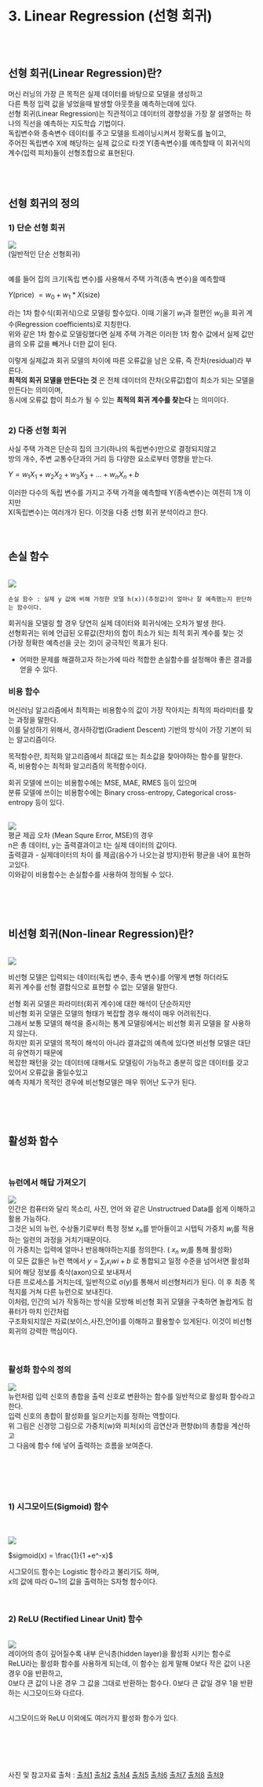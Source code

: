 # 3. Linear Regression (선형 회귀)

 
<br><br>

## 선형 회귀(Linear Regression)란?

머신 러닝의 가장 큰 목적은 실제 데이터를 바탕으로 모델을 생성하고 <br>
다른 특정 입력 값을 넣었을때 발생할 아웃풋을 예측하는데에 있다. <br>
선형 회귀(Linear Regression)는 직관적이고 데이터의 경향성을 가장 잘 설명하는 하나의 직선을 예측하는 지도학습 기법이다. <br>
독립변수와 종속변수 데이터를 주고 모델을 트레이닝시켜서 정확도를 높이고, <br>
주어진 독립변수 X에 해당하는 실제 값으로 타겟 Y(종속변수)를 예측할때 이 회귀식의 계수(입력 피처)들이 선형조합으로 표현된다. <br>


<br><BR>

## 선형 회귀의 정의
  
  
  
  
  ### 1) 단순 선형 회귀
  

  
  

  <img src='https://github.com/lsc3976/P_deeplearning1/blob/main/image/10.png?raw=true' /><br>
  (일반적인 단순 선형회귀)
  <br><br>
  
  예를 들어 집의 크기(독립 변수)를 사용해서 주택 가격(종속 변수)을 예측할때
  
  $Y$(price) $= w_0 + w_1 * X$(size)
  
  라는 1차 함수식(회귀식)으로 모델링 할수있다.
  이때 기울기 $w_1$과 절편인 $w_0$을 회귀 계수(Regression coefficients)로 지칭한다. <br>
  위와 같은 1차 함수로 모델링했다면 실제 주택 가격은 이러한 1차 함수 값에서 실제 값만큼의 오류 값을 빼거나 더한 값이 된다.
  
  이렇게 실제값과 회귀 모델의 차이에 따른 오류값을 남은 오류, 즉 잔차(residual)라 부른다. <br>
  __최적의 회귀 모델을 만든다는 것__ 은 전체 데이터의 잔차(오류값)합이 최소가 되는 모델을 만든다는 의미이며, <br>
  동시에 오류값 합이 최소가 될 수 있는 __최적의 회귀 계수를 찾는다__ 는 의미이다.
  <br><br>
  
  ### 2) 다중 선형 회귀

  사실 주택 가격은 단순히 집의 크기(하나의 독립변수)만으로 결정되지않고 <br>
  방의 개수, 주변 교통수단과의 거리 등 다양한 요소로부터 영향을 받는다. <br>
  

  $Y = w_1X_1 + w_2X_2 + w_3X_3 +  ...  + w_nX_n + b$

  이러한 다수의 독립 변수를 가지고 주택 가격을 예측할때 Y(종속변수)는 여전히 1개 이지만 <br>
  X(독립변수)는 여러개가 된다. 이것을 다중 선형 회귀 분석이라고 한다.
  <br><br><br>
  
  
## 손실 함수

<br>
<img src='/image/117.png' /><br>
 
```
손실 함수 : 실제 y 값에 비해 가정한 모델 h(x))(추정값)이 얼마나 잘 예측했는지 판단하는 함수이다.
```

회귀식을 모델링 할 경우 당연히 실제 데이터와 회귀식에는 오차가 발생 한다. <br>
선형회귀는 위에 언급된 오류값(잔차)의 합이 최소가 되는 최적 회귀 계수를 찾는 것 <br>
(가장 정확한 예측선을 긋는 것)이 궁극적인 목표가 된다.<br>

* 어떠한 문제를 해결하고자 하는가에 따라 적합한 손실함수를 설정해야 좋은 결과를 얻을 수 있다. <br>

 ### 비용 함수
 
 머신러닝 알고리즘에서 최적화는 비용함수의 값이 가장 작아지는 최적의 파라미터를 찾는 과정을 말한다. <br>
 이를 달성하기 위해서, 경사하강법(Gradient Descent) 기반의 방식이 가장 기본이 되는 알고리즘이다. <br>

 목적함수란, 최적화 알고리즘에서 최대값 또는 최소값을 찾아야하는 함수를 말한다. <br>
 즉, 비용함수는 최적화 알고리즘의 목적함수이다. <br>

 
회귀 모델에 쓰이는 비용함수에는 MSE, MAE, RMES 등이 있으며 <br>
분류 모델에 쓰이는 비용함수에는 Binary cross-entropy, Categorical cross-entropy 등이 있다. 
<br><br>
 
 <img src="/image/116.png"> <br>
평균 제곱 오차 (Mean Squre Error, MSE)의 경우<br>
n은 총 데이터, y는 출력결과이고 t는 실제 데이터의 값이다. <br>
출력결과 - 실제데이터의 차이 를 제곱(음수가 나오는걸 방지)한뒤 평균을 내어 표현하고있다. <br>
이와같이 비용함수는 손실함수를 사용하여 정의될 수 있다.

 
<br><br><br>


  
## 비선형 회귀(Non-linear Regression)란?
  

  <br>
<img src='https://github.com/lsc3976/P_deeplearning1/blob/main/image/12.png?raw=true' /><br>

비선형 모델은 입력되는 데이터(독립 변수, 종속 변수)를 어떻게 변형 하더라도 <br>
회귀 계수를 선형 결합식으로 표현할 수 없는 모델을 말한다. <br>

선형 회귀 모델은 파라미터(회귀 계수)에 대한 해석이 단순하지만 <br>
비선형 회귀 모델은 모델의 형태가 복잡할 경우 해석이 매우 어려워진다. <br>
그래서 보통 모델의 해석을 중시하는 통계 모델링에서는 비선형 회귀 모델을 잘 사용하지 않는다. <br>
하지만 회귀 모델의 목적이 해석이 아니라 결과값의 예측에 있다면 비선형 모델은 대단히 유연하기 때문에 <br>
복잡한 패턴을 갖는 데이터에 대해서도 모델링이 가능하고 충분히 많은 데이터를 갖고 있어서 오류값을 줄일수있고 <br>
예측 자체가 목적인 경우에 비선형모델은 매우 뛰어난 도구가 된다.
  
<br><br><br>
 

## 활성화 함수
  
  <br>
  
  
  
### 뉴런에서 해답 가져오기
  
  
  <img src='https://github.com/lsc3976/P_deeplearning1/blob/main/image/133.png?raw=true' /><br>
  인간은 컴퓨터와 달리 목소리, 사진, 언어 와 같은 Unstructrued Data를 쉽게 이해하고 활용 가능하다. <br>
  그것은 뇌의 뉴런, 수상돌기로부터 특정 정보 $x_n$를 받아들이고 시텝틱 가중치 $w_i$를 적용하는 일련의 과정을 거치기때문이다.<br>
  이 가중치는 입력에 얼마나 반응해야하는지를 정의한다. ( $x_n$ $w_i$를 통해 활성화)<br>
  이 모든 값들은 뉴런 핵에서  $y=\sum_i x_i wi+b$ 로 통합되고 일정 수준을 넘어서면 활성화되어 해당 정보를 축삭(axon)으로 보내져서<br>
  다른 프로세스를 거치는데, 일반적으로 σ(y)를 통해서 비선형처리가 된다. 이 후 최종 목적지를 거쳐 다른 뉴런으로 보내진다. <br>
  이처럼, 인간의 뇌가 작동하는 방식을 모방해 비선형 회귀 모델을 구축하면 놀랍게도 컴퓨터가 마치 인간처럼<br>
  구조화되지않은 자료(보이스,사진,언어)를 이해하고 활용할수 있게된다. 이것이 비선형 회귀의 강력한 핵심이다.
<br><br><br>
  
  

  ### 활성화 함수의 정의


  <img src='/image/112.png' /><br>
  뉴런처럼 입력 신호의 총합을 출력 신호로 변환하는 함수를 일반적으로 활성화 함수라고 한다. <br>
  입력 신호의 총합이 활성화를 일으키는지를 정하는 역할이다.<br>
  위 그림은 신경망 그림으로 가중치(w)와 피처(x)의 곱연산과 편향(b)의 총합을 계산하고<br>
  그 다음에 함수 f에 넣어 출력하는 흐름을 보여준다.<br>
 
  <br><br>

  <br>
  
  ### 1) 시그모이드(Sigmoid) 함수

  <br><br>
  <img src='https://github.com/lsc3976/P_deeplearning1/blob/main/image/778.png?raw=true' /><br>
  
  $sigmoid(x) = \frac{1}{1 +e^-x}$ <br>
  
  시그모이드 함수는 Logistic 함수라고 불리기도 하며, <br>
  x의 값에 따라 0~1의 값을 출력하는 S자형 함수이다. <br>
 

 
 
  
 
  <br>
  



  ### 2) ReLU (Rectified Linear Unit) 함수
<br>
  <img src='https://github.com/lsc3976/P_deeplearning1/blob/main/image/783.png?raw=true' /><br>
  레이어의 층이 깊어질수록 내부 은닉층(hidden layer)을 활성화 시키는 함수로 <br>
  ReLU라는 활성화 함수를 사용하게 되는데, 이 함수는 쉽게 말해 0보다 작은 값이 나온 경우 0을 반환하고, <br>
  0보다 큰 값이 나온 경우 그 값을 그대로 반환하는 함수다. 0보다 큰 값일 경우 1을 반환하는 시그모이드와 다르다. <br>
  <br>

  시그모이드와 ReLU 이외에도 여러가지 활성화 함수가 있다. <br><br>

  <br><br><br>
  
  사진 및 참고자료 출처 : [출처1](https://ko.d2l.ai/chapter_deep-learning-basics/linear-regression.html) [출처2](https://needjarvis.tistory.com/564) [출처4](http://www.gisdeveloper.co.kr/?p=8395) [출처5](https://076923.github.io/posts/Python-pytorch-4/) [출처6](https://velog.io/@hh3990/%EC%84%A0%ED%98%95%ED%9A%8C%EA%B7%80Linear-Regression) [출처7](https://medium.com/@kmkgabia/ml-sigmoid-%EB%8C%80%EC%8B%A0-relu-%EC%83%81%ED%99%A9%EC%97%90-%EB%A7%9E%EB%8A%94-%ED%99%9C%EC%84%B1%ED%99%94-%ED%95%A8%EC%88%98-%EC%82%AC%EC%9A%A9%ED%95%98%EA%B8%B0-c65f620ad6fd
) [출처8](https://m.blog.naver.com/PostView.naver?isHttpsRedirect=true&blogId=handuelly&logNo=221824080339) [출처9](https://happy-obok.tistory.com/55)
  
